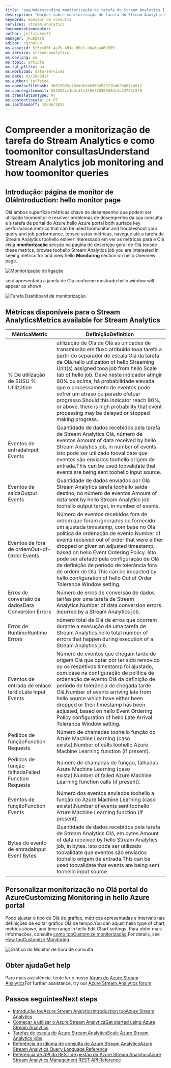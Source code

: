 ```yaml
---
title: "aaaUnderstanding monitorização de tarefa do Stream Analytics | Microsoft Docs"
description: "Noções sobre monitorização de tarefa do Stream Analytics"
keywords: monitor de consulta
services: stream-analytics
documentationcenter: 
author: jeffstokes72
manager: jhubbard
editor: cgronlun
ms.assetid: 5f5cc00f-4a7b-491e-89e1-dbafea46d399
ms.service: stream-analytics
ms.devlang: na
ms.topic: article
ms.tgt_pltfrm: na
ms.workload: data-services
ms.date: 03/28/2017
ms.author: jeffstok
ms.openlocfilehash: 36819025c7b2ddbf4b9694522f1b4820407ca5f2
ms.sourcegitcommit: 523283cc1b3c37c428e77850964dc1c33742c5f0
ms.translationtype: MT
ms.contentlocale: pt-PT
ms.lasthandoff: 10/06/2017
---
```

# <a name="understand-stream-analytics-job-monitoring-and-how-toomonitor-queries"></a><span data-ttu-id="fe906-104">Compreender a monitorização de tarefa do Stream Analytics e como toomonitor consultas</span><span class="sxs-lookup"><span data-stu-id="fe906-104">Understand Stream Analytics job monitoring and how toomonitor queries</span></span>

## <a name="introduction-hello-monitor-page"></a><span data-ttu-id="fe906-105">Introdução: página de monitor de Olá</span><span class="sxs-lookup"><span data-stu-id="fe906-105">Introduction: hello monitor page</span></span>
<span data-ttu-id="fe906-106">Olá ambos superfície métricas chave de desempenho que podem ser utilizado toomonitor e resolver problemas de desempenho da sua consulta e a tarefa de portal do Azure.</span><span class="sxs-lookup"><span data-stu-id="fe906-106">hello Azure portal both surface key performance metrics that can be used toomonitor and troubleshoot your query and job performance.</span></span> <span data-ttu-id="fe906-107">toosee estas métricas, navegue até a tarefa de Stream Analytics toohello estiver interessado em ver as métricas para e Olá vista **monitorização** secção na página de descrição geral de Olá.</span><span class="sxs-lookup"><span data-stu-id="fe906-107">toosee these metrics, browse toohello Stream Analytics job you are interested in seeing metrics for and view hello **Monitoring** section on hello Overview page.</span></span>  

![Monitorização de ligação](./media/stream-analytics-monitoring/02-stream-analytics-monitoring-block.png)

<span data-ttu-id="fe906-109">será apresentada a janela de Olá conforme mostrado:</span><span class="sxs-lookup"><span data-stu-id="fe906-109">hello window will appear as shown:</span></span>

![Tarefa Dashboard de monitorização](./media/stream-analytics-monitoring/01-stream-analytics-monitoring.png)  

## <a name="metrics-available-for-stream-analytics"></a><span data-ttu-id="fe906-111">Métricas disponíveis para o Stream Analytics</span><span class="sxs-lookup"><span data-stu-id="fe906-111">Metrics available for Stream Analytics</span></span>
| <span data-ttu-id="fe906-112">Métrica</span><span class="sxs-lookup"><span data-stu-id="fe906-112">Metric</span></span>                 | <span data-ttu-id="fe906-113">Definição</span><span class="sxs-lookup"><span data-stu-id="fe906-113">Definition</span></span>                               |
| ---------------------- | ---------------------------------------- |
| <span data-ttu-id="fe906-114">% De utilização de SU</span><span class="sxs-lookup"><span data-stu-id="fe906-114">SU % Utilization</span></span>       | <span data-ttu-id="fe906-115">utilização de Olá de Olá as unidades de transmissão em fluxo atribuído tooa tarefa a partir do separador de escala Olá da tarefa de Olá.</span><span class="sxs-lookup"><span data-stu-id="fe906-115">hello utilization of hello Streaming Unit(s) assigned tooa job from hello Scale tab of hello job.</span></span> <span data-ttu-id="fe906-116">Deve neste indicador atingir 80% ou acima, há probabilidade elevada que o processamento de eventos pode sofrer um atraso ou parado efetuar progresso.</span><span class="sxs-lookup"><span data-stu-id="fe906-116">Should this indicator reach 80%, or above, there is high probability that event processing may be delayed or stopped making progress.</span></span> |
| <span data-ttu-id="fe906-117">Eventos de entrada</span><span class="sxs-lookup"><span data-stu-id="fe906-117">Input Events</span></span>           | <span data-ttu-id="fe906-118">Quantidade de dados recebidos pela tarefa de Stream Analytics Olá, número de eventos.</span><span class="sxs-lookup"><span data-stu-id="fe906-118">Amount of data received by hello Stream Analytics job, in number of events.</span></span> <span data-ttu-id="fe906-119">Isto pode ser utilizado toovalidate que eventos são enviados toohello origem de entrada.</span><span class="sxs-lookup"><span data-stu-id="fe906-119">This can be used toovalidate that events are being sent toohello input source.</span></span> |
| <span data-ttu-id="fe906-120">Eventos de saída</span><span class="sxs-lookup"><span data-stu-id="fe906-120">Output Events</span></span>          | <span data-ttu-id="fe906-121">Quantidade de dados enviados por Olá Stream Analytics tarefa toohello saída destino, no número de eventos.</span><span class="sxs-lookup"><span data-stu-id="fe906-121">Amount of data sent by hello Stream Analytics job toohello output target, in number of events.</span></span> |
| <span data-ttu-id="fe906-122">Eventos de fora de ordem</span><span class="sxs-lookup"><span data-stu-id="fe906-122">Out-of-Order Events</span></span>    | <span data-ttu-id="fe906-123">Número de eventos recebidos fora de ordem que foram ignorados ou fornecido um ajustada timestamp, com base no Olá política de ordenação de evento.</span><span class="sxs-lookup"><span data-stu-id="fe906-123">Number of events received out of order that were either dropped or given an adjusted timestamp, based on hello Event Ordering Policy.</span></span> <span data-ttu-id="fe906-124">Isto pode ser afetado pela configuração de Olá da definição de período de tolerância fora de ordem de Olá.</span><span class="sxs-lookup"><span data-stu-id="fe906-124">This can be impacted by hello configuration of hello Out of Order Tolerance Window setting.</span></span> |
| <span data-ttu-id="fe906-125">Erros de conversão de dados</span><span class="sxs-lookup"><span data-stu-id="fe906-125">Data Conversion Errors</span></span> | <span data-ttu-id="fe906-126">Número de erros de conversão de dados tarifas por uma tarefa de Stream Analytics.</span><span class="sxs-lookup"><span data-stu-id="fe906-126">Number of data conversion errors incurred by a Stream Analytics job.</span></span> |
| <span data-ttu-id="fe906-127">Erros de Runtime</span><span class="sxs-lookup"><span data-stu-id="fe906-127">Runtime Errors</span></span>         | <span data-ttu-id="fe906-128">número total de Olá de erros que ocorrem durante a execução de uma tarefa de Stream Analytics.</span><span class="sxs-lookup"><span data-stu-id="fe906-128">hello total number of errors that happen during execution of a Stream Analytics job.</span></span> |
| <span data-ttu-id="fe906-129">Eventos de entrada de enlace tardio</span><span class="sxs-lookup"><span data-stu-id="fe906-129">Late Input Events</span></span>      | <span data-ttu-id="fe906-130">Número de eventos que chegam tarde de origem Olá que optar por ter sido removido ou os respetivos timestamp foi ajustado, com base na configuração de política de ordenação de evento Olá da definição de período de tolerância de chegada tarde Olá.</span><span class="sxs-lookup"><span data-stu-id="fe906-130">Number of events arriving late from hello source which have either been dropped or their timestamp has been adjusted, based on hello Event Ordering Policy configuration of hello Late Arrival Tolerance Window setting.</span></span> |
| <span data-ttu-id="fe906-131">Pedidos de função</span><span class="sxs-lookup"><span data-stu-id="fe906-131">Function Requests</span></span>      | <span data-ttu-id="fe906-132">Número de chamadas toohello função do Azure Machine Learning (caso exista).</span><span class="sxs-lookup"><span data-stu-id="fe906-132">Number of calls toohello Azure Machine Learning function (if present).</span></span> |
| <span data-ttu-id="fe906-133">Pedidos de função falhada</span><span class="sxs-lookup"><span data-stu-id="fe906-133">Failed Function Requests</span></span> | <span data-ttu-id="fe906-134">Número de chamadas de função, falhadas Azure Machine Learning (caso exista).</span><span class="sxs-lookup"><span data-stu-id="fe906-134">Number of failed Azure Machine Learning function calls (if present).</span></span> |
| <span data-ttu-id="fe906-135">Eventos de função</span><span class="sxs-lookup"><span data-stu-id="fe906-135">Function Events</span></span>        | <span data-ttu-id="fe906-136">Número dos eventos enviados toohello a função do Azure Machine Learning (caso exista).</span><span class="sxs-lookup"><span data-stu-id="fe906-136">Number of events sent toohello Azure Machine Learning function (if present).</span></span> |
| <span data-ttu-id="fe906-137">Bytes do evento de entrada</span><span class="sxs-lookup"><span data-stu-id="fe906-137">Input Event Bytes</span></span>      | <span data-ttu-id="fe906-138">Quantidade de dados recebidos pela tarefa de Stream Analytics Olá, em bytes.</span><span class="sxs-lookup"><span data-stu-id="fe906-138">Amount of data received by hello Stream Analytics job, in bytes.</span></span> <span data-ttu-id="fe906-139">Isto pode ser utilizado toovalidate que eventos são enviados toohello origem de entrada.</span><span class="sxs-lookup"><span data-stu-id="fe906-139">This can be used toovalidate that events are being sent toohello input source.</span></span> |


## <a name="customizing-monitoring-in-hello-azure-portal"></a><span data-ttu-id="fe906-140">Personalizar monitorização no Olá portal do Azure</span><span class="sxs-lookup"><span data-stu-id="fe906-140">Customizing Monitoring in hello Azure portal</span></span>
<span data-ttu-id="fe906-141">Pode ajustar o tipo de Olá de gráfico, métricas apresentadas e intervalo nas definições de editar gráfico Olá de tempo.</span><span class="sxs-lookup"><span data-stu-id="fe906-141">You can adjust hello type of chart, metrics shown, and time range in hello Edit Chart settings.</span></span> <span data-ttu-id="fe906-142">Para obter mais informações, consulte [como tooCustomize monitorização](../monitoring-and-diagnostics/insights-how-to-customize-monitoring.md).</span><span class="sxs-lookup"><span data-stu-id="fe906-142">For details, see [How tooCustomize Monitoring](../monitoring-and-diagnostics/insights-how-to-customize-monitoring.md).</span></span>

  ![Gráfico do Monitor de hora de consulta](./media/stream-analytics-monitoring/08-stream-analytics-monitoring.png)  


## <a name="get-help"></a><span data-ttu-id="fe906-144">Obter ajuda</span><span class="sxs-lookup"><span data-stu-id="fe906-144">Get help</span></span>
<span data-ttu-id="fe906-145">Para mais assistência, tente ler o nosso [fórum do Azure Stream Analytics](https://social.msdn.microsoft.com/Forums/en-US/home?forum=AzureStreamAnalytics)</span><span class="sxs-lookup"><span data-stu-id="fe906-145">For further assistance, try our [Azure Stream Analytics forum](https://social.msdn.microsoft.com/Forums/en-US/home?forum=AzureStreamAnalytics)</span></span>

## <a name="next-steps"></a><span data-ttu-id="fe906-146">Passos seguintes</span><span class="sxs-lookup"><span data-stu-id="fe906-146">Next steps</span></span>
* [<span data-ttu-id="fe906-147">Introdução tooAzure Stream Analytics</span><span class="sxs-lookup"><span data-stu-id="fe906-147">Introduction tooAzure Stream Analytics</span></span>](stream-analytics-introduction.md)
* [<span data-ttu-id="fe906-148">Começar a utilizar o Azure Stream Analytics</span><span class="sxs-lookup"><span data-stu-id="fe906-148">Get started using Azure Stream Analytics</span></span>](stream-analytics-real-time-fraud-detection.md)
* [<span data-ttu-id="fe906-149">Tarefas de escala do Azure Stream Analytics</span><span class="sxs-lookup"><span data-stu-id="fe906-149">Scale Azure Stream Analytics jobs</span></span>](stream-analytics-scale-jobs.md)
* [<span data-ttu-id="fe906-150">Referência do idioma de consulta do Azure Stream Analytics</span><span class="sxs-lookup"><span data-stu-id="fe906-150">Azure Stream Analytics Query Language Reference</span></span>](https://msdn.microsoft.com/library/azure/dn834998.aspx)
* [<span data-ttu-id="fe906-151">Referência de API do REST de gestão do Azure Stream Analytics</span><span class="sxs-lookup"><span data-stu-id="fe906-151">Azure Stream Analytics Management REST API Reference</span></span>](https://msdn.microsoft.com/library/azure/dn835031.aspx)

